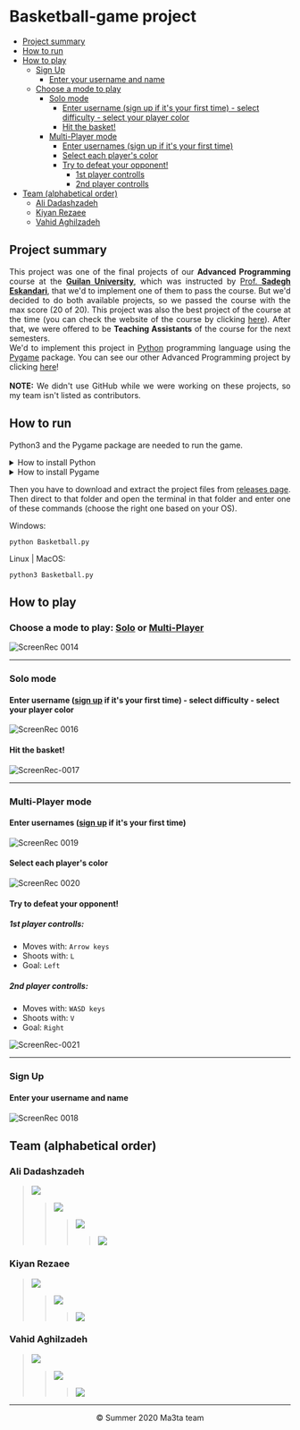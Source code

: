 # Basketball-game project
+ [Project summary](#project-summary)
+ [How to run](#how-to-run)
+ [How to play](#how-to-play)
  + [Sign Up](#sign-up)
    + [Enter your username and name](#enter-your-username-and-name) 
  + [Choose a mode to play](#choose-a-mode-to-play-solo-or-multi-player)
    + [Solo mode](#solo-mode)
      + [Enter username (sign up if it's your first time) - select difficulty - select your player color](#enter-username-sign-up-if-its-your-first-time---select-difficulty---select-your-player-color)
      + [Hit the basket!](#hit-the-basket)
    + [Multi-Player mode](#multi-player-mode)
      + [Enter usernames (sign up if it's your first time)](#enter-usernames-sign-up-if-its-your-first-time)
      + [Select each player's color](#select-each-players-color)
      + [Try to defeat your opponent!](#try-to-defeat-your-opponent)
        + [1st player controlls](#1st-player-controlls)
        + [2nd player controlls](#2nd-player-controlls)
+ [Team (alphabetical order)](#team-alphabetical-order)
  + [Ali Dadashzadeh](#ali-dadashzadeh)
  + [Kiyan Rezaee](#kiyan-rezaee)
  + [Vahid Aghilzadeh](#vahid-aghilzadeh)

## Project summary
<p align="justify">
  This project was one of the final projects of our <b>Advanced Programming</b> course at the <a href="https://guilan.ac.ir/en/home"><b>Guilan University</b></a>, which was instructed by <a href="https://staff.guilan.ac.ir/eskandari/?lg=1">Prof. <b>Sadegh Eskandari</b></a>, that we'd to implement one of them to pass the course. But we'd decided to do both available projects, so we passed the course with the max score (20 of 20). This project was also the best project of the course at the time (you can check the website of the course by clicking <a href="https://sadegh28.github.io/AP98992/projects.html">here</a>). After that, we were offered to be <b>Teaching Assistants</b> of the course for the next semesters.
  <br>
  We'd to implement this project in <a href="https://www.python.org/">Python</a> programming language using the <a href="https://www.pygame.org/news">Pygame</a> package. You can see our other Advanced Programming project by clicking <a href="https://github.com/mehrshaad/AP_System-Provider_Project">here</a>!
  <br>
  <br>
  <b>NOTE:</b> We didn't use GitHub while we were working on these projects, so my team isn't listed as contributors.
</p>

## How to run
<p align="justify">
  Python3 and the Pygame package are needed to run the game.
</p>
<details>
  <summary>How to install Python</summary>

Download a suitable Python version from [**here**](https://www.python.org/downloads/).\
Then install it and don't forget to check (enable) the `add to path` option while installing.\
After that you can test it by entering `pip3` command in the terminal.

</details>

<details>
  <summary>How to install Pygame</summary>

Windows:
```shell
pip install pygame
```

Linux | MacOS:
```shell
pip3 install pygame
```

</details>

<p align="justify">
  Then you have to download and extract the project files from <a href="https://github.com/mehrshaad/AP_Basketball_Project/releases">releases page</a>.
  <br>
  Then direct to that folder and open the terminal in that folder and enter one of these commands (choose the right one based on your OS).
</p>

Windows:
```shell
python Basketball.py
```

Linux | MacOS:
```shell
python3 Basketball.py
```

## How to play
  ### Choose a mode to play: [Solo](#solo-mode) or [Multi-Player](#multi-player-mode)
  ![ScreenRec 0014](https://user-images.githubusercontent.com/60104751/130366579-d04f83a2-b7d6-4fd4-90e6-a9d50ee42e4a.jpg)

  ---

  ### Solo mode
  #### Enter username ([sign up](#sign-up) if it's your first time) - select difficulty - select your player color
  ![ScreenRec 0016](https://user-images.githubusercontent.com/60104751/130366814-47de448a-c783-4120-ac00-102fe216d1b6.jpg)

  #### Hit the basket!
  ![ScreenRec-0017](https://user-images.githubusercontent.com/60104751/130366971-fd6b68e4-c1eb-4582-b445-78bc42c10a0d.gif)

  ---

  ### Multi-Player mode
  #### Enter usernames ([sign up](#sign-up) if it's your first time)
  ![ScreenRec 0019](https://user-images.githubusercontent.com/60104751/130367198-fe4dbe5d-2d1e-4a40-b749-f0e8a4dfc59b.jpg)

  #### Select each player's color
  ![ScreenRec 0020](https://user-images.githubusercontent.com/60104751/130367228-760ad243-2543-4a83-b475-df7583a40d0f.jpg)

  #### Try to defeat your opponent!
  ##### 1st player controlls:
  + Moves with: `Arrow keys`
  + Shoots with: `L`
  + Goal: `Left`

  ##### 2nd player controlls:
  + Moves with: `WASD keys`
  + Shoots with: `V`
  + Goal: `Right`

  ![ScreenRec-0021](https://user-images.githubusercontent.com/60104751/130367487-82477484-2b80-418d-935e-1bf9df052634.gif)

  ---

  ### Sign Up
  #### Enter your username and name
  ![ScreenRec 0018](https://user-images.githubusercontent.com/60104751/130367327-a6d71bd1-8c09-40e4-af25-0858b62f4435.jpg)

## Team (alphabetical order)
### Ali Dadashzadeh
> <a href="https://github.com/mehrshaad"><img src="https://img.shields.io/badge/GitHub-100000?style=for-the-badge&logo=github&logoColor=white" /></a>
>> <a href="mailto:mehrdadashzadeh1379@gmail.com"><img src="https://img.shields.io/badge/Gmail-D14836?style=for-the-badge&logo=gmail&logoColor=white" /></a>
>>> <a href="https://www.linkedin.com/in/mehrshad-dadashzadeh-7053491b3/"><img src="https://img.shields.io/badge/LinkedIn-0077B5?style=for-the-badge&logo=linkedin&logoColor=white" /></a>
>>>> <a href="https://www.instagram.com/mehrshaad1379/"><img src="https://img.shields.io/badge/Instagram-E4405F?style=for-the-badge&logo=instagram&logoColor=white" /></a>
  
### Kiyan Rezaee
> <a href="https://github.com/kiyan-rezaee"><img src="https://img.shields.io/badge/GitHub-100000?style=for-the-badge&logo=github&logoColor=white" /></a>
>> <a href="mailto:kiyanrezaee17@gmail.com"><img src="https://img.shields.io/badge/Gmail-D14836?style=for-the-badge&logo=gmail&logoColor=white" /></a>
>>> <a href="https://www.linkedin.com/in/kiyan-rezaee-7631751a4/"><img src="https://img.shields.io/badge/LinkedIn-0077B5?style=for-the-badge&logo=linkedin&logoColor=white" /></a>

### Vahid Aghilzadeh
> <a href="https://github.com/vahidaghili"><img src="https://img.shields.io/badge/GitHub-100000?style=for-the-badge&logo=github&logoColor=white" /></a>
>> <a href="mailto:vahidaghilizadeh.com@gmail.com"><img src="https://img.shields.io/badge/Gmail-D14836?style=for-the-badge&logo=gmail&logoColor=white" /></a>
>>> <a href="https://www.linkedin.com/in/vahid-aghilzadeh-790b20158/"><img src="https://img.shields.io/badge/LinkedIn-0077B5?style=for-the-badge&logo=linkedin&logoColor=white" /></a>
<hr/>
<p align="center">
    © Summer 2020 Ma3ta team
</p>
